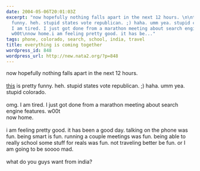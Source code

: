 ```yaml
---
date: 2004-05-06T20:01:03Z
excerpt: "now hopefully nothing falls apart in the next 12 hours. \n\nthis is pretty
  funny. heh. stupid states vote republican. ;) haha. umm yea. stupid colorado. omg.
  I am tired. I just got done from a marathon meeting about search engine features.
  w00t\nnow home.i am feeling pretty good. it has be..."
tags: phone, colorado, search, school, india, travel
title: everything is coming together
wordpress_id: 848
wordpress_url: http://new.nata2.org/?p=848
---
```


now hopefully nothing falls apart in the next 12 hours. 
<br/><br/>
<a href="http://americanassembler.com/features/iq_state_averages.htm">this</a> is pretty funny. heh. stupid states vote republican. ;) haha. umm yea. stupid colorado. <br/><br/>omg. I am tired. I just got done from a marathon meeting about search engine features. w00t
<br/>now home.<br/><br/>i am feeling pretty good. it has been a good day. talking on the phone was fun. being smart is fun. running a couple meetings was fun. being able to really school some stuff for reals was fun. not traveling better be fun. or I am going to be soooo mad. <br/><br/>what do you guys want from india?
